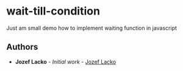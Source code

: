 # wait-till-condition

Just am small demo how to implement waiting function in javascript

## Authors

* **Jozef Lacko** - *Initial work* - [Jozef Lacko](https://jozeflacko.github.io)
